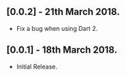## [0.0.2] - 21th March 2018.

* Fix a bug when using Dart 2.


## [0.0.1] - 18th March 2018.

* Initial Release.
